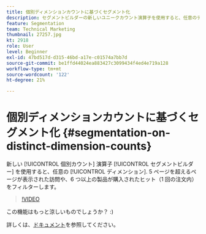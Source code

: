 ```yaml
---
title: 個別ディメンションカウントに基づくセグメント化
description: セグメントビルダーの新しいユニークカウント演算子を使用すると、任意のディメンション内の一意の項目の数に基づいてセグメント化できます。 5 ページを超えるページが表示された訪問や、6 つ以上の製品が購入されたヒット（1 回の注文内）をフィルターします。
feature: Segmentation
team: Technical Marketing
thumbnail: 27257.jpg
kt: 2918
role: User
level: Beginner
exl-id: 47bd517d-d315-46bd-a17e-c01574a7bb7d
source-git-commit: be1ffd44024ea883427c3099434f4ed4e719a128
workflow-type: tm+mt
source-wordcount: '122'
ht-degree: 21%

---
```


# 個別ディメンションカウントに基づくセグメント化 {#segmentation-on-distinct-dimension-counts}

新しい [!UICONTROL 個別カウント] 演算子 [!UICONTROL セグメントビルダー] を使用すると、任意の [!UICONTROL ディメンション]. 5 ページを超えるページが表示された訪問や、6 つ以上の製品が購入されたヒット（1 回の注文内）をフィルターします。

>[!VIDEO](https://video.tv.adobe.com/v/27257/?quality=9)

この機能はもっと涼しいものでしょうか？ :)

詳しくは、[ドキュメント](https://experienceleague.adobe.com/docs/analytics/components/segmentation/segment-reference/seg-operators.html?lang=ja)を参照してください。
